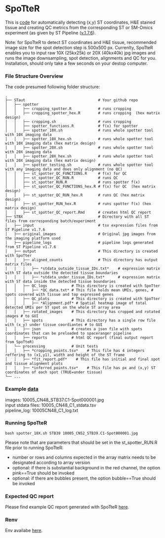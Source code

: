 # SpoTteR
This is [code](./spotter) for automatically detecting (x,y) ST coordinates, H&E stained tissue and creating QC metrics from the corresponding ST or SM-Omics experiment (as given by ST Pipeline ([v.1.7.6](https://github.com/SpatialTranscriptomicsResearch/st_pipeline/releases/tag/1.7.6)). 

Note: for SpoTteR to detect ST coordinates and H&E tissue, recommended image size for the spot detection step is 500x500 px. Currenlty, SpoTteR enables you to input raw 10X (25kx25k) or 20X (40kx40k) jpg images and runs the image downsampling, spot detection, alignments and QC for you. Installation, should only take a few seconds on your destop computer.

### File Structure Overview
The code presumed following folder structure: 

    . 
    ├── STaut                                 # Your github repo 
    │   ├── spotter 
    │   │   ├── cropping_spotter.R            # runs cropping 
    │   │   ├── cropping_spotter_hex.R        # runs cropping  (hex matrix design)
    │   │   ├── cropping.sh                   # runs cropping 
    │   │   ├── spotter_functions.R           # f(x) for spotter 
    │   │   ├── spotter_10X.sh                # runs whole spotter tool with 10X imaging data
    │   │   ├── spotter_10X_hex.sh            # runs whole spotter tool with 10X imaging data (hex matrix design)
    │   │   ├── spotter_20X.sh                # runs whole spotter tool with 20X imaging data
    │   │   ├── spotter_20X_hex.sh            # runs whole spotter tool with 20X imaging data (hex matrix design)
    │   │   ├── spotter_testing.sh            # runs whole spotter tool with any imaging data and does only alignment (no QC)
    │   │   ├── st_spotter_QC_FUNCTIONS.R     # f(x) for QC 
    │   │   ├── st_spotter_QC_RUN.R           # runs QC 
    │   │   ├── st_spotter_RUN.R              # runs spotter f(x) 
    │   │   ├── st_spotter_QC_FUNCTIONS_hex.R # f(x) for QC  (hex matrix design)
    │   │   ├── st_spotter_QC_RUN_hex.R       # runs QC (hex matrix design)
    │   │   ├── st_spotter_RUN_hex.R          # runs spotter f(x) (hex matrix design)
    │   │   ├── st_spotter_QC_report.Rmd      # creates html QC report     
    ├── STBX                                  # Directory with all ST files from corresponding batch/experiment
    │   ├── input                             # tsv expression files from ST Pipeline v1.7.6
    │   ├── original_images                   # Original jpg images from the imaging platform used
    │   ├── pipeline_logs                     # pipeline logs generated from ST Pipeline v1.7.6 
    │   ├── output                            # This directory is created with SpoTter
    │   │   ├── aligned_counts                # This directory has output matrix files
    │   │   │   ├── *stdata_outside_tissue_IDs.txt*    # expression matrix with ST data outside the detected tissue boundaries
    │   │   │   ├── *stdata_under_tissue_IDs.txt*      # expression matrix with ST data inside the detected tissue boundaries
    │   │   ├── QC_logs           # This directory is created with SpoTter
    │   │   │   ├── *QC_data.txt* # This file holds mean UMIs, genes, # spots covered with tissue and top expressed genes
    │   │   ├── QC_plots          # This directory is created with SpoTter
    │   │   │   ├── *Alignment.pdf* # Spatial heatmap image of total detected UMIs per ST spot on the whole ST array area
    │   │   ├── rotated_images    # This directory has cropped and rotated images # to GUI
    │   │   ├── spots             # This directory has a single row file with (x_y) under tissue coordiantes # to GUI
    │   │   ├── json              # creates a json file with spots coordinates that can be preloaded to spaceranger pipeline   
    │   │   ├── reports           # html QC report (final output report from SpoTteR)
    │   └── processing            # Unit tests
    │   │   ├── *cropping_points.tsv*    # This file has 4 integers reffering to (x1,y1), width and height of the ST frame 
    │   │   ├── *fit_report.pdf*    # This file has initial and final spot and tissue alignment plots
    │   │   ├── *inferred_points.tsv*    # This file has px and (x,y) ST coordinates of each spot (TRUE=under tissue)
    └── ...

### Example [data](./spotter/data)
images: 10005_CN48_STB37.C1-Spot000001.jpg  
input stdata files: 10005_CN48_C1_stdata.tsv  
pipeline_log: 10005CN48_C1_log.txt  

### Running SpoTteR
`bash spotter_10X.sh STB39 10005_CN52_STB39.C1-Spot000001.jpg`

Please note that are parameters that should be set in the st_spotter_RUN.R file prior to running SpoTteR:
- number or rows and columns expected in the array matrix needs to be designated according to array version
- optional: if there is substantial background in the red channel, the option pink==True should be invoked
- optional: if there are bubbles present, the option bubble==True should be invoked

### Expected QC report
Please find example QC report generated with SpoTteR [here](./spotter/data/ST_QC_Report_10005_CN48_C1.html). 

### Renv
Env availabe [here](./spotter/data/sessionInfo_run.txt).
